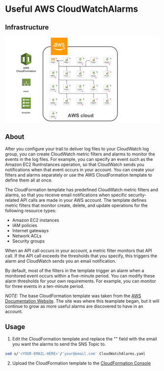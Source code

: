 # Useful AWS CloudWatchAlarms

## Infrastructure

![alt text](CloudWatchAlarms.png)

## About
After you configure your trail to deliver log files to your CloudWatch log group, you can create CloudWatch metric filters and alarms to monitor the events in the log files. For example, you can specify an event such as the Amazon EC2 RunInstances operation, so that CloudWatch sends you notifications when that event occurs in your account. You can create your filters and alarms separately or use the AWS CloudFormation template to define them all at once.

The CloudFormation template has predefined CloudWatch metric filters and alarms, so that you receive email notifications when specific security-related API calls are made in your AWS account. The template defines metric filters that monitor create, delete, and update operations for the following resource types:

- Amazon EC2 instances
- IAM policies
- Internet gateways
- Network ACLs
- Security groups

When an API call occurs in your account, a metric filter monitors that API call. If the API call exceeds the thresholds that you specify, this triggers the alarm and CloudWatch sends you an email notification.

By default, most of the filters in the template trigger an alarm when a monitored event occurs within a five-minute period. You can modify these alarm thresholds for your own requirements. For example, you can monitor for three events in a ten-minute period.

*NOTE:* The base CloudFormation template was taken from the [AWS Documentation Website](https://docs.aws.amazon.com/awscloudtrail/latest/userguide/use-cloudformation-template-to-create-cloudwatch-alarms.html). The site was where this teamplate began, but it will continue to grow as more useful alarms are discovered to have in an account.

## Usage

1. Edit the CloudFormation template and replace the "<YOUR-EMAIL-HERE>" field with the email you want the alarms to send the SNS Topic to.

``` BASH
sed s/'<YOUR-EMAIL-HERE>'/'your@email.com' CloudWatchAlarms.yaml
```

2. Upload the CloudFormation template to the [CloudFormation Console](https://console.aws.amazon.com/cloudformation/home)
